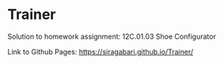# Trainer
Solution to homework assignment: 12C.01.03 Shoe Configurator

Link to Github Pages: https://siragabari.github.io/Trainer/
